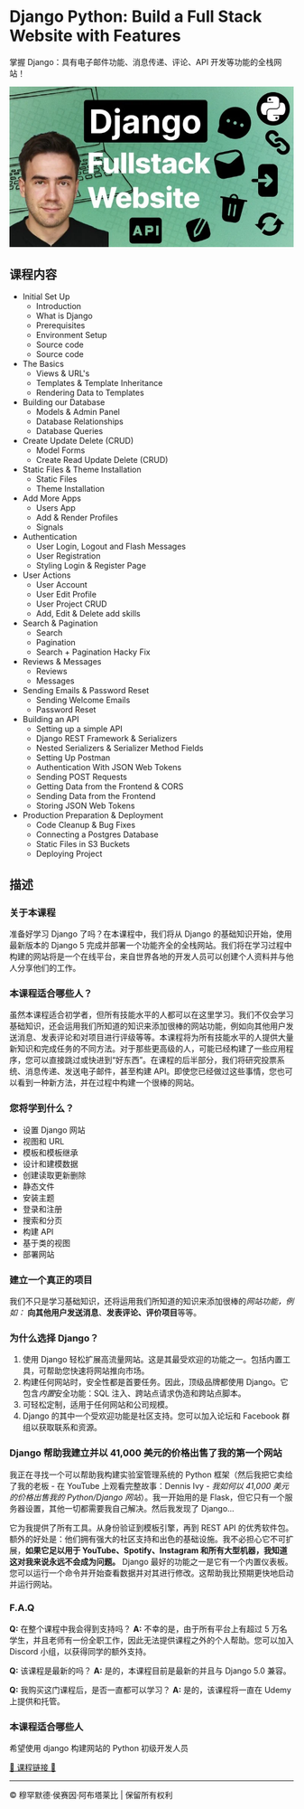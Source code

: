 <!-- ©©©©©©©©©©©©©©©©©©©©©©©© All Rights Are Reserved By Muhammad Husain Abootalebi ©©©©©©©©©©©©©©©©©©©©©©©©©©©©©©©©©© -->

# Django Python: Build a Full Stack Website with Features

掌握 Django：具有电子邮件功能、消息传递、评论、API 开发等功能的全栈网站！

![Django Python: Build a Full Stack Website with Features](../../assets/Courses/Course%20Covers/0%20-%201%20-%20Django%20Complete%20Course.webp)

## 课程内容

- Initial Set Up
  - Introduction
  - What is Django
  - Prerequisites
  - Environment Setup
  - Source code
  - Source code
- The Basics
  - Views & URL's
  - Templates & Template Inheritance
  - Rendering Data to Templates
- Building our Database
  - Models & Admin Panel
  - Database Relationships
  - Database Queries
- Create Update Delete (CRUD)
  - Model Forms
  - Create Read Update Delete (CRUD)
- Static Files & Theme Installation
  - Static Files
  - Theme Installation
- Add More Apps
  - Users App
  - Add & Render Profiles
  - Signals
- Authentication
  - User Login, Logout and Flash Messages
  - User Registration
  - Styling Login & Register Page
- User Actions
  - User Account
  - User Edit Profile
  - User Project CRUD
  - Add, Edit & Delete add skills
- Search & Pagination
  - Search
  - Pagination
  - Search + Pagination Hacky Fix
- Reviews & Messages
  - Reviews
  - Messages
- Sending Emails & Password Reset
  - Sending Welcome Emails
  - Password Reset
- Building an API
  - Setting up a simple API
  - Django REST Framework & Serializers
  - Nested Serializers & Serializer Method Fields
  - Setting Up Postman
  - Authentication With JSON Web Tokens
  - Sending POST Requests
  - Getting Data from the Frontend & CORS
  - Sending Data from the Frontend
  - Storing JSON Web Tokens
- Production Preparation & Deployment
  - Code Cleanup & Bug Fixes
  - Connecting a Postgres Database
  - Static Files in S3 Buckets
  - Deploying Project

## 描述

### 关于本课程

准备好学习 Django 了吗？在本课程中，我们将从 Django 的基础知识开始，使用最新版本的 Django 5 完成并部署一个功能齐全的全栈网站。我们将在学习过程中构建的网站将是一个在线平台，来自世界各地的开发人员可以创建个人资料并与他人分享他们的工作。

### 本课程适合哪些人？

虽然本课程适合初学者，但所有技能水平的人都可以在这里学习。我们不仅会学习基础知识，还会运用我们所知道的知识来添加很棒的网站功能，例如向其他用户发送消息、发表评论和对项目进行评级等等。本课程将为所有技能水平的人提供大量新知识和完成任务的不同方法。对于那些更高级的人，可能已经构建了一些应用程序，您可以直接跳过或快进到“好东西”。在课程的后半部分，我们将研究投票系统、消息传递、发送电子邮件，甚至构建 API。即使您已经做过这些事情，您也可以看到一种新方法，并在过程中构建一个很棒的网站。

### 您将学到什么？

- 设置 Django 网站
- 视图和 URL
- 模板和模板继承
- 设计和建模数据
- 创建读取更新删除
- 静态文件
- 安装主题
- 登录和注册
- 搜索和分页
- 构建 API
- 基于类的视图
- 部署网站

### 建立一个真正的项目

我们不只是学习基础知识，还将运用我们所知道的知识来添加很棒的*网站功能，例如：* **向其他用户发送消息**、**发表评论、评价项目**等等。

### 为什么选择 Django？

1. 使用 Django 轻松扩展高流量网站。这是其最受欢迎的功能之一。包括内置工具，可帮助您快速将网站推向市场。
2. 构建任何网站时，安全性都是首要任务。因此，顶级品牌都使用 Django。它包含*内置*安全功能：SQL 注入、跨站点请求伪造和跨站点脚本。
3. 可轻松定制，适用于任何网站和公司规模。
4. Django 的其中一个受欢迎功能是社区支持。您可以加入论坛和 Facebook 群组以获取联系和资源。

### Django 帮助我建立并以 41,000 美元的价格出售了我的第一个网站

我正在寻找一个可以帮助我构建实验室管理系统的 Python 框架（然后我把它卖给了我的老板 - 在 YouTube 上观看完整故事：Dennis Ivy - *我如何以 41,000 美元的价格出售我的 Python/Django 网站*）。我一开始用的是 Flask，但它只有一个服务器设置，其他一切都需要我自己解决。然后我发现了 Django...

它为我提供了所有工具。从身份验证到模板引擎，再到 REST API 的优秀软件包。额外的好处是：他们拥有强大的社区支持和出色的基础设施。我不必担心它不可扩展，**如果它足以用于 YouTube、Spotify、Instagram 和所有大型机器，我知道这对我来说永远不会成为问题。** Django 最好的功能之一是它有一个内置仪表板。您可以运行一个命令并开始查看数据并对其进行修改。这帮助我比预期更快地启动并运行网站。

### F.A.Q

**Q:** 在整个课程中我会得到支持吗？
**A:** 不幸的是，由于所有平台上有超过 5 万名学生，并且老师有一份全职工作，因此无法提供课程之外的个人帮助。您可以加入 Discord 小组，以获得同学的额外支持。

**Q:** 该课程是最新的吗？
**A:** 是的，本课程目前是最新的并且与 Django 5.0 兼容。

**Q:** 我购买这门课程后，是否一直都可以学习？
**A:** 是的，该课程将一直在 Udemy 上提供和托管。

### 本课程适合哪些人

希望使用 django 构建网站的 Python 初级开发人员

[🔗 课程链接 🔗](https://www.udemy.com/course/python-django-2021-complete-course/?srsltid=AfmBOopVFupKzL4elOACUlCj3sL3y0MfMEDuBnBg4iJQEUhwRzHPSFhU&couponCode=ST21MT121624)

---

© 穆罕默德·侯赛因·阿布塔莱比 | 保留所有权利

<!-- ©©©©©©©©©©©©©©©©©©©©©©©© All Rights Are Reserved By Muhammad Husain Abootalebi ©©©©©©©©©©©©©©©©©©©©©©©©©©©©©©©©©© -->
